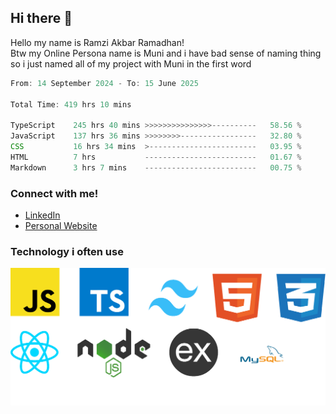 ## Hi there 👋
Hello my name is Ramzi Akbar Ramadhan!\
Btw my Online Persona name is Muni and i have bad sense of naming thing so i just named all of my project with Muni in the first word
<!--START_SECTION:Muni-->

```Javascript
From: 14 September 2024 - To: 15 June 2025

Total Time: 419 hrs 10 mins

TypeScript    245 hrs 40 mins >>>>>>>>>>>>>>>----------   58.56 %
JavaScript    137 hrs 36 mins >>>>>>>>-----------------   32.80 %
CSS           16 hrs 34 mins  >------------------------   03.95 %
HTML          7 hrs           -------------------------   01.67 %
Markdown      3 hrs 7 mins    -------------------------   00.75 %
```

<!--END_SECTION:Muni-->
### Connect with me!
* [LinkedIn](https://www.linkedin.com/in/ramzi-akbar-ramadhan-b8b05a243/)
* [Personal Website](https://www.muniporto.my.id/)
### Technology i often use
![Technology List](assets/techlist.png)
